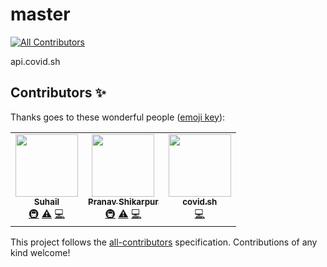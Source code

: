 # master
<!-- ALL-CONTRIBUTORS-BADGE:START - Do not remove or modify this section -->
[![All Contributors](https://img.shields.io/badge/all_contributors-3-orange.svg?style=flat-square)](#contributors-)
<!-- ALL-CONTRIBUTORS-BADGE:END -->
api.covid.sh 

## Contributors ✨

Thanks goes to these wonderful people ([emoji key](https://allcontributors.org/docs/en/emoji-key)):

<!-- ALL-CONTRIBUTORS-LIST:START - Do not remove or modify this section -->
<!-- prettier-ignore-start -->
<!-- markdownlint-disable -->
<table>
  <tr>
    <td align="center"><a href="https://en.wikipedia.org/wiki/Mohammed_Suhail_Chinya_Salimpasha"><img src="https://avatars2.githubusercontent.com/u/42859854?v=4" width="100px;" alt=""/><br /><sub><b>Suhail</b></sub></a><br /><a href="#infra-chinyasuhail" title="Infrastructure (Hosting, Build-Tools, etc)">🚇</a> <a href="https://github.com/covid-sh/master/commits?author=chinyasuhail" title="Tests">⚠️</a> <a href="https://github.com/covid-sh/master/commits?author=chinyasuhail" title="Code">💻</a></td>
    <td align="center"><a href="https://snpranav.com/"><img src="https://avatars1.githubusercontent.com/u/35801625?v=4" width="100px;" alt=""/><br /><sub><b>Pranav Shikarpur</b></sub></a><br /><a href="#infra-snpranav" title="Infrastructure (Hosting, Build-Tools, etc)">🚇</a> <a href="https://github.com/covid-sh/master/commits?author=snpranav" title="Tests">⚠️</a> <a href="https://github.com/covid-sh/master/commits?author=snpranav" title="Code">💻</a></td>
    <td align="center"><a href="http://docs.covid.sh"><img src="https://avatars0.githubusercontent.com/u/63833051?v=4" width="100px;" alt=""/><br /><sub><b>covid.sh</b></sub></a><br /><a href="https://github.com/covid-sh/master/commits?author=covid-sh" title="Code">💻</a></td>
  </tr>
</table>

<!-- markdownlint-enable -->
<!-- prettier-ignore-end -->
<!-- ALL-CONTRIBUTORS-LIST:END -->

This project follows the [all-contributors](https://github.com/all-contributors/all-contributors) specification. Contributions of any kind welcome!